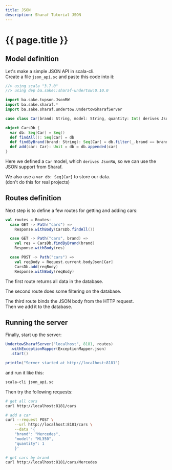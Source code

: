 ```yaml
---
title: JSON
description: Sharaf Tutorial JSON
---
```


# {{ page.title }}


## Model definition

Let's make a simple JSON API in scala-cli.  
Create a file `json_api.sc` and paste this code into it:
```scala
//> using scala "3.7.0"
//> using dep ba.sake::sharaf-undertow:0.10.0

import ba.sake.tupson.JsonRW
import ba.sake.sharaf.*
import ba.sake.sharaf.undertow.UndertowSharafServer

case class Car(brand: String, model: String, quantity: Int) derives JsonRW

object CarsDb {
  var db: Seq[Car] = Seq()
  def findAll(): Seq[Car] = db
  def findByBrand(brand: String): Seq[Car] = db.filter(_.brand == brand)
  def add(car: Car): Unit = db = db.appended(car)
}
```

Here we defined a `Car` model, which `derives JsonRW`, so we can use the JSON support from Sharaf.

We also use a `var db: Seq[Car]` to store our data.  
(don't do this for real projects)


## Routes definition
Next step is to define a few routes for getting and adding cars:
```scala
val routes = Routes:  
  case GET -> Path("cars") =>
    Response.withBody(CarsDb.findAll())

  case GET -> Path("cars", brand) =>
    val res = CarsDb.findByBrand(brand)
    Response.withBody(res)

  case POST -> Path("cars") =>
    val reqBody = Request.current.bodyJson[Car]
    CarsDb.add(reqBody)
    Response.withBody(reqBody)
```

The first route returns all data in the database.  

The second route does some filtering on the database.  

The third route binds the JSON body from the HTTP request.  
Then we add it to the database.


## Running the server

Finally, start up the server:
```scala
UndertowSharafServer("localhost", 8181, routes)
  .withExceptionMapper(ExceptionMapper.json)
  .start()

println("Server started at http://localhost:8181")
```

and run it like this:
```sh
scala-cli json_api.sc 
```

Then try the following requests:
```sh
# get all cars
curl http://localhost:8181/cars

# add a car
curl --request POST \
    --url http://localhost:8181/cars \
    --data '{
    "brand": "Mercedes",
    "model": "ML350",
    "quantity": 1
    }'

# get cars by brand
curl http://localhost:8181/cars/Mercedes
```

